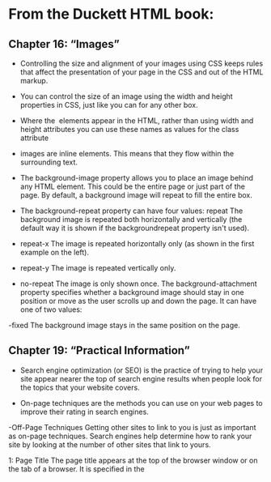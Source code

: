 # From the Duckett HTML book:

## Chapter 16: “Images” 

- Controlling the size and alignment of
your images using CSS keeps rules that
affect the presentation of your page in
the CSS and out of the HTML markup.

- You can control the size of an
image using the width and
height properties in CSS, just
like you can for any other box.

- Where the <img> elements
appear in the HTML, rather
than using width and height
attributes you can use these
names as values for the class
attribute

- images are inline
elements. This means that they
flow within the surrounding text.

- The background-image
property allows you to place
an image behind any HTML
element. This could be the entire
page or just part of the page. By
default, a background image will
repeat to fill the entire box.

- The background-repeat
property can have four values:
repeat
The background image is
repeated both horizontally and
vertically (the default way it
is shown if the backgroundrepeat
property isn't used).

- repeat-x
The image is repeated
horizontally only (as shown in
the first example on the left).

- repeat-y
The image is repeated vertically
only.

- no-repeat
The image is only shown once.
The background-attachment
property specifies whether a
background image should stay in
one position or move as the user
scrolls up and down the page. It
can have one of two values:

-fixed
The background image stays in
the same position on the page.


## Chapter 19: “Practical Information” 

- Search engine optimization (or
SEO) is the practice of trying
to help your site appear nearer
the top of search engine results
when people look for the topics
that your website covers.

- On-page techniques are the
methods you can use on your
web pages to improve their
rating in search engines.

-Off-Page Techniques
Getting other sites to link to you
is just as important as on-page
techniques. Search engines help
determine how to rank your
site by looking at the number of
other sites that link to yours.

 1: Page Title
The page title appears at the top
of the browser window or on the
tab of a browser. It is specified in
the <title> element which lives
inside the <head> element.
2: URL / Web Address
The name of the file is part of
the URL. Where possible, use
keywords in the file name.
3: Headings
If the keywords are in a heading
<hn> element then a search
engine will know that this page is
all about that subject and give it
greater weight than other text.
4: Text
Where possible, it helps to
repeat the keywords in the main
body of the text at least 2-3
times. Do not, however, over-use
these terms, because the text
must be easy for a human to
read.
5: Link Text
Use keywords in the text that
create links between pages
(rather than using generic
expressions such as "click here").
6: Image Alt Text
Search engines rely on you
providing accurate descriptions
of images in the alt text. This
will also help your images show
up in the results of image-based
searches.
7: Page Descriptions
The description also lives inside
the <head> element and is
specified using a <meta> tag.
It should be a sentence that
describes the content of the
page. (These are not shown in
the browser window but they
may be displayed in the results
